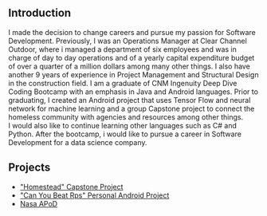 ## Introduction

I made the decision to change careers and pursue my passion for Software Development.  Previously, I was an Operations Manager at Clear Channel Outdoor, where i managed a department of six employees and was in charge of day to day operations and of a yearly capital expenditure budget of over a quarter of a million dollars among many other things. I also have another 9 years of experience in Project Management and Structural Design in the construction field.
I am a graduate of CNM Ingenuity Deep Dive Coding Bootcamp with an emphasis in Java and Android languages.  Prior to graduating, I created an Android project that uses Tensor Flow and neural network for machine learning and a group Capstone project to connect the homeless community with agencies and resources among other things.  
I would also like to continue learning other languages such as C# and Python.  After the bootcamp, i would like to pursue a career in Software Development for a data science company. 


## Projects

* ["Homestead" Capstone Project](https://team-homestead.github.io/)
* ["Can You Beat Rps" Personal Android Project](https://github.com/ajaramillo76/can-you-beat-rps-v2)
* [Nasa APoD](https://github.com/ajaramillo76/qod-v4)
